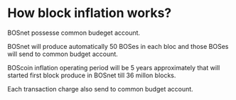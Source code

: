 # How block inflation works?

BOSnet possesse common budeget account.

BOSnet will produce automatically 50 BOSes in each bloc and those BOSes will send to common budget account.

BOScoin inflation operating period will be 5 years approximately that will started first block produce in BOSnet till 36 millon blocks.

Each transaction charge also send to common budget account.